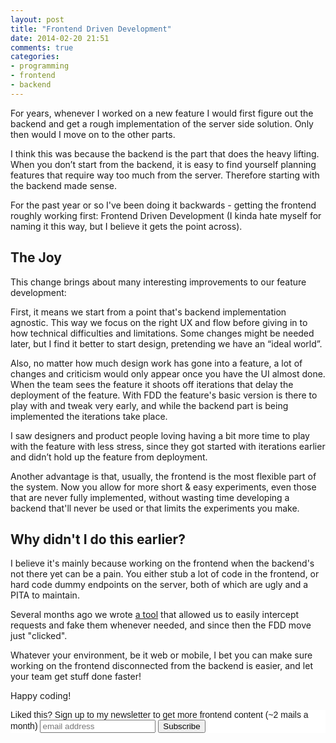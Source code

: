 ```yaml
---
layout: post
title: "Frontend Driven Development"
date: 2014-02-20 21:51
comments: true
categories: 
- programming
- frontend
- backend
---
```


For years, whenever I worked on a new feature I would first figure out the backend and get a rough implementation of the server side solution. Only then would I move on to the other parts.

I think this was because the backend is the part that does the heavy lifting. When you don’t start from the backend, it is easy to find yourself planning features that require way too much from the server. Therefore starting with the backend made sense.

For the past year or so I've been doing it backwards - getting the frontend roughly working first: Frontend Driven Development (I kinda hate myself for naming it this way, but I believe it gets the point across).

## The Joy

This change brings about many interesting improvements to our feature development:

First, it means we start from a point that's backend implementation agnostic. This way we focus on the right UX and flow before giving in to how technical difficulties and limitations. Some changes might be needed later, but I find it better to start design, pretending we have an “ideal world”.

Also, no matter how much design work has gone into a feature, a lot of changes and criticism would only appear once you have the UI almost done. When the team sees the feature it shoots off iterations that delay the deployment of the feature. With FDD the feature's basic version is there to play with and tweak very early, and while the backend part is being implemented the iterations take place.

I saw designers and product people loving having a bit more time to play with the feature with less stress, since they got started with iterations earlier and didn’t hold up the feature from deployment.

Another advantage is that, usually, the frontend is the most flexible part of the system. Now you allow for more short & easy experiments, even those that are never fully implemented, without wasting time developing a backend that'll never be used or that limits the experiments you make.

## Why didn't I do this earlier?

I believe it's mainly because working on the frontend when the backend's not there yet can be a pain. You either stub a lot of code in the frontend, or hard code dummy endpoints on the server, both of which are ugly and a PITA to maintain.

Several months ago we wrote [a tool](http://www.deflect.io) that allowed us to easily intercept requests and fake them whenever needed, and since then the FDD move just "clicked".

Whatever your environment, be it web or mobile, I bet you can make sure working on the frontend disconnected from the backend is easier, and let your team get stuff done faster!

Happy coding!

<!-- Begin MailChimp Signup Form -->
<link href="http://cdn-images.mailchimp.com/embedcode/slim-081711.css" rel="stylesheet" type="text/css">
<style type="text/css">
    #mc_embed_signup{background:#fff; clear:left; font:14px Helvetica,Arial,sans-serif; }
    /* Add your own MailChimp form style overrides in your site stylesheet or in this style block.
       We recommend moving this block and the preceding CSS link to the HEAD of your HTML file. */
</style>
<div id="mc_embed_signup">
<form action="http://codelord.us6.list-manage.com/subscribe/post?u=78b36f07d7d2e7e91eb8deee3&amp;id=c9a8d439c8" method="post" id="mc-embedded-subscribe-form" name="mc-embedded-subscribe-form" class="validate" target="_blank" novalidate>
    <label for="mce-EMAIL">Liked this? Sign up to my newsletter to get more frontend content (~2 mails a month)</label>
    <input type="email" value="" name="EMAIL" class="email" id="mce-EMAIL" placeholder="email address" required style="display: inline">
    <input type="submit" value="Subscribe" name="subscribe" id="mc-embedded-subscribe" class="button" style="display: inline">
</form>
</div>
<!--End mc_embed_signup-->
